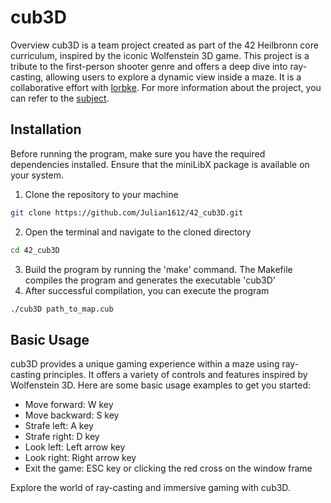 # cub3D
Overview
cub3D is a team project created as part of the 42 Heilbronn core curriculum, inspired by the iconic Wolfenstein 3D game. This project is a tribute to the first-person shooter genre and offers a deep dive into ray-casting, allowing users to explore a dynamic view inside a maze. It is a collaborative effort with [lorbke](https://github.com/lorbke).
For more information about the project, you can refer to the [subject](https://cdn.intra.42.fr/pdf/pdf/101913/en.subject.pdf).


## Installation
Before running the program, make sure you have the required dependencies installed. Ensure that the miniLibX package is available on your system.

1. Clone the repository to your machine
```bash
git clone https://github.com/Julian1612/42_cub3D.git
```
2. Open the terminal and navigate to the cloned directory
```bash
cd 42_cub3D
```
3. Build the program by running the 'make' command. The Makefile compiles the program and generates the executable 'cub3D'
4. After successful compilation, you can execute the program
```bash
./cub3D path_to_map.cub
```
## Basic Usage
cub3D provides a unique gaming experience within a maze using ray-casting principles. It offers a variety of controls and features inspired by Wolfenstein 3D. Here are some basic usage examples to get you started:

- Move forward: W key
- Move backward: S key
- Strafe left: A key
- Strafe right: D key
- Look left: Left arrow key
- Look right: Right arrow key
- Exit the game: ESC key or clicking the red cross on the window frame

Explore the world of ray-casting and immersive gaming with cub3D.
